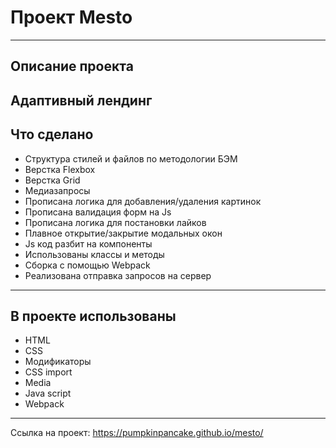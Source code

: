 # Проект Mesto
------
## Описание проекта 
Адаптивный лендинг
------
## Что сделано
* Структура стилей и файлов по методологии БЭМ
* Верстка Flexbox
* Верстка Grid
* Медиазапросы
* Прописана логика для добавления/удаления картинок
* Прописана валидация форм на Js
* Прописана логика для постановки лайков
* Плавное открытие/закрытие модальных окон
* Js код разбит на компоненты
* Использованы классы и методы
* Сборка с помощью Webpack
* Реализована отправка запросов на сервер
------
## В проекте использованы
* HTML
* CSS
* Модификаторы
* CSS import
* Media
* Java script
* Webpack
------
Ссылка на проект: https://pumpkinpancake.github.io/mesto/